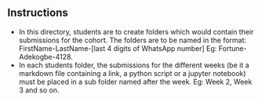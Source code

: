 ## Instructions
*    In this directory, students are to create folders which would contain their submissions for the cohort. The folders are to be named in the format:
FirstName-LastName-[last 4 digits of WhatsApp number] Eg: Fortune-Adekogbe-4128.
*    In each students folder, the submissions for the different weeks (be it a markdown file containing a link, a python script or a jupyter notebook) must be placed in a sub folder named after the week.
Eg: Week 2, Week 3 and so on.
